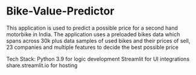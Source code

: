 # Bike-Value-Predictor

This application is used to predict a possible price for a second hand motorbike in India. 
The application uses a preloaded bikes data which spans across 30k plus data samples of used bikes and their prices of sell, 
23 companies and multiple features to decide the best possible price

Tech Stack:
Python 3.9 for logic development
Streamlit for UI integrations
share.streamlit.io for hosting
